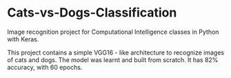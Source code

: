 # Cats-vs-Dogs-Classification

Image recognition project for Computational Intelligence classes in Python with Keras.

This project contains a simple VGG16 - like architecture to recognize images of cats and dogs.
The model was learnt and built from scratch.
It has 82% accuracy, with 60 epochs.
